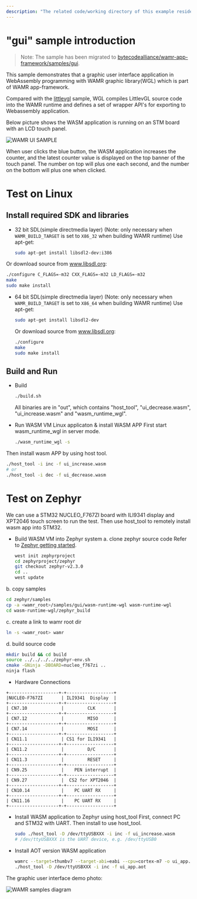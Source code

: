 ```yaml
---
description: "The related code/working directory of this example resides in directory {WAMR_DIR}/samples/gui"
---
```

"gui" sample introduction
==============

> Note: The sample has been migrated to [bytecodealliance/wamr-app-framework/samples/gui](https://github.com/bytecodealliance/wamr-app-framework/tree/main/samples/gui).

This sample demonstrates that a graphic user interface application in WebAssembly programming with WAMR graphic library(WGL)  which is part of WAMR app-framework.

Compared with the [littlevgl](../littlevgl) sample, WGL compiles LittlevGL source code into the WAMR runtime and defines a set of wrapper API's for exporting to Webassembly application.

Below picture shows the WASM application is running on an STM board with an LCD touch panel.

![WAMR UI SAMPLE](../../doc/pics/vgl_demo2.png "WAMR UI DEMO")

 When user clicks the blue button, the WASM application increases the counter, and the latest counter value is displayed on the top banner of the touch panel. The number on top will plus one each second, and the number on the bottom will plus one when clicked.

# Test on Linux

Install required SDK and libraries
--------------
- 32 bit SDL(simple directmedia layer) (Note: only necessary when `WAMR_BUILD_TARGET` is set to `X86_32` when building WAMR runtime)
Use apt-get:
  ```bash
  sudo apt-get install libsdl2-dev:i386
  ```
Or download source from www.libsdl.org:
  ```bash
  ./configure C_FLAGS=-m32 CXX_FLAGS=-m32 LD_FLAGS=-m32
  make
  sudo make install
  ```
- 64 bit SDL(simple directmedia layer) (Note: only necessary when `WAMR_BUILD_TARGET` is set to `X86_64` when building WAMR runtime)
Use apt-get:

  ```bash
  sudo apt-get install libsdl2-dev
  ```
  Or download source from www.libsdl.org:
  ```bash
  ./configure
  make
  sudo make install
  ```

Build and Run
--------------

- Build
  ```bash
  ./build.sh
  ```
    All binaries are in "out", which contains "host_tool", "ui_decrease.wasm", "ui_increase.wasm" and "wasm_runtime_wgl".

- Run WASM VM Linux applicaton & install WASM APP
 First start wasm_runtime_wgl in server mode.
  ```bash
  ./wasm_runtime_wgl -s
  ```
 Then install wasm APP by using host tool.
  ```bash
  ./host_tool -i inc -f ui_increase.wasm
  # or
  ./host_tool -i dec -f ui_decrease.wasm
  ```

Test on Zephyr
================================

We can use a STM32 NUCLEO_F767ZI  board with ILI9341 display and XPT2046 touch screen to run the test. Then use host_tool to remotely install wasm app into STM32.
- Build WASM VM into Zephyr system
 a. clone zephyr source code
Refer to  [Zephyr getting started](https://docs.zephyrproject.org/latest/getting_started/index.html).

  ```bash
  west init zephyrproject
  cd zephyrproject/zephyr
  git checkout zephyr-v2.3.0
  cd ..
  west update
  ```
 b. copy samples
  ```bash
  cd zephyr/samples
  cp -a <wamr_root>/samples/gui/wasm-runtime-wgl wasm-runtime-wgl
  cd wasm-runtime-wgl/zephyr_build
  ```
 c. create a link to wamr root dir
  ```bash
  ln -s <wamr_root> wamr
  ```
 d. build source code
  ```bash
  mkdir build && cd build
  source ../../../../zephyr-env.sh
  cmake -GNinja -DBOARD=nucleo_f767zi ..
  ninja flash
  ```

- Hardware Connections

```
+-------------------+-+------------------+
|NUCLEO-F767ZI       | ILI9341  Display  |
+-------------------+-+------------------+
| CN7.10             |         CLK       |
+-------------------+-+------------------+
| CN7.12             |         MISO      |
+-------------------+-+------------------+
| CN7.14             |         MOSI      |
+-------------------+-+------------------+
| CN11.1             | CS1 for ILI9341   |
+-------------------+-+------------------+
| CN11.2             |         D/C       |
+-------------------+-+------------------+
| CN11.3             |         RESET     |
+-------------------+-+------------------+
| CN9.25             |    PEN interrupt  |
+-------------------+-+------------------+
| CN9.27             |  CS2 for XPT2046  |
+-------------------+-+------------------+
| CN10.14            |    PC UART RX     |
+-------------------+-+------------------+
| CN11.16            |    PC UART RX     |
+-------------------+-+------------------+
```

- Install WASM application to Zephyr using host_tool
First, connect PC and STM32 with UART. Then install to use host_tool.
  ```bash
  sudo ./host_tool -D /dev/ttyUSBXXX -i inc -f ui_increase.wasm
  # /dev/ttyUSBXXX is the UART device, e.g. /dev/ttyUSB0
  ```

- Install AOT version WASM application
  ```bash
  wamrc --target=thumbv7 --target-abi=eabi --cpu=cortex-m7 -o ui_app.aot ui_increase.wasm
  ./host_tool -D /dev/ttyUSBXXX -i inc -f ui_app.aot
  ```

The graphic user interface demo photo:

![WAMR samples diagram](../../doc/pics/vgl_demo.png "WAMR samples diagram")
